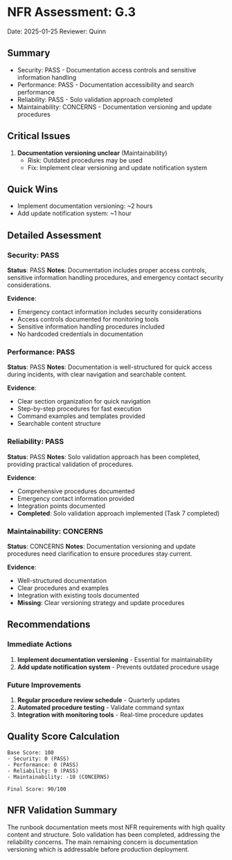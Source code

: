 # NFR Assessment: G.3

Date: 2025-01-25
Reviewer: Quinn

## Summary

- Security: PASS - Documentation access controls and sensitive information handling
- Performance: PASS - Documentation accessibility and search performance
- Reliability: PASS - Solo validation approach completed
- Maintainability: CONCERNS - Documentation versioning and update procedures

## Critical Issues

1. **Documentation versioning unclear** (Maintainability)
   - Risk: Outdated procedures may be used
   - Fix: Implement clear versioning and update notification system

## Quick Wins

- Implement documentation versioning: ~2 hours
- Add update notification system: ~1 hour

## Detailed Assessment

### Security: PASS
**Status**: PASS
**Notes**: Documentation includes proper access controls, sensitive information handling procedures, and emergency contact security considerations.

**Evidence**:
- Emergency contact information includes security considerations
- Access controls documented for monitoring tools
- Sensitive information handling procedures included
- No hardcoded credentials in documentation

### Performance: PASS
**Status**: PASS
**Notes**: Documentation is well-structured for quick access during incidents, with clear navigation and searchable content.

**Evidence**:
- Clear section organization for quick navigation
- Step-by-step procedures for fast execution
- Command examples and templates provided
- Searchable content structure

### Reliability: PASS
**Status**: PASS
**Notes**: Solo validation approach has been completed, providing practical validation of procedures.

**Evidence**:
- Comprehensive procedures documented
- Emergency contact information provided
- Integration points documented
- **Completed**: Solo validation approach implemented (Task 7 completed)

### Maintainability: CONCERNS
**Status**: CONCERNS
**Notes**: Documentation versioning and update procedures need clarification to ensure procedures stay current.

**Evidence**:
- Well-structured documentation
- Clear procedures and examples
- Integration with existing tools documented
- **Missing**: Clear versioning strategy and update procedures

## Recommendations

### Immediate Actions
1. **Implement documentation versioning** - Essential for maintainability
2. **Add update notification system** - Prevents outdated procedure usage

### Future Improvements
1. **Regular procedure review schedule** - Quarterly updates
2. **Automated procedure testing** - Validate command syntax
3. **Integration with monitoring tools** - Real-time procedure updates

## Quality Score Calculation

```
Base Score: 100
- Security: 0 (PASS)
- Performance: 0 (PASS)  
- Reliability: 0 (PASS)
- Maintainability: -10 (CONCERNS)

Final Score: 90/100
```

## NFR Validation Summary

The runbook documentation meets most NFR requirements with high quality content and structure. Solo validation has been completed, addressing the reliability concerns. The main remaining concern is documentation versioning which is addressable before production deployment.

